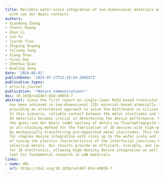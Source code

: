 ```yaml
---
title: Reliable wafer-scale integration of two-dimensional materials and metal electrodes
  with van der Waals contacts
authors:
- Xiaodong Zhang
- Chenxi Huang
- Zeyu Li
- Jun Fu
- Jiaran Tian
- Zhuping Ouyang
- Yuliang Yang
- Xiang Shao
- Yulei Han
- Zhenhua Qiao
- Hualing Zeng
date: '2024-05-01'
publishDate: '2025-07-27T12:19:24.240557Z'
publication_types:
- article-journal
publication: '*Nature Communications*'
doi: 10.1038/s41467-024-49058-7
abstract: Since the first report on single-layer MoS2 based transistor, rapid progress
  has been achieved in two-dimensional (2D) material-based atomically thin electronics,
  providing an alternative approach to solve the bottleneck in silicon device miniaturization.
  In this scenario, reliable contact between the metal electrodes and the subnanometer-thick
  2D materials becomes crucial in determining the device performance. Here, utilizing
  the quasi-van der Waals (vdW) epitaxy of metals on fluorophlogopite mica, we demonstrate
  an all-stacking method for the fabrication of 2D devices with high-quality vdW contacts
  by mechanically transferring pre-deposited metal electrodes. This technique is applicable
  for complex device integration with sizes up to the wafer scale and is also capable
  of tuning the electric characteristics of the interfacial junctions by transferring
  selective metals. Our results provide an efficient, scalable, and low-cost technique
  for 2D electronics, allowing high-density device integration as well as a handy
  tool for fundamental research in vdW materials.
links:
- name: URL
  url: https://doi.org/10.1038/s41467-024-49058-7
---
```

